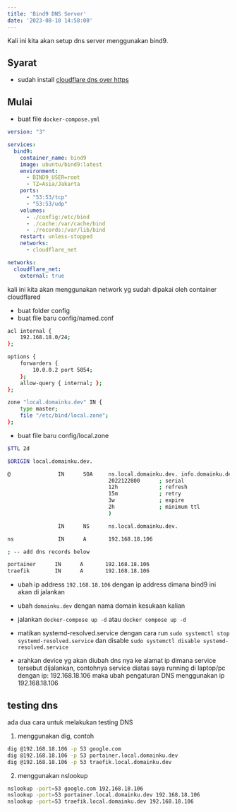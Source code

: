 ```yaml
---
title: 'Bind9 DNS Server'
date: '2023-08-10 14:58:00'
---
```


Kali ini kita akan setup dns server menggunakan bind9.

## Syarat
- sudah install [cloudflare dns over https](./cloudflare-dns-over-https)

## Mulai
- buat file `docker-compose.yml`

```YAML
version: "3"

services:
  bind9:
    container_name: bind9
    image: ubuntu/bind9:latest
    environment:
      - BIND9_USER=root
      - TZ=Asia/Jakarta
    ports:
      - "53:53/tcp"
      - "53:53/udp"
    volumes:
      - ./config:/etc/bind
      - ./cache:/var/cache/bind
      - ./records:/var/lib/bind
    restart: unless-stopped
    networks:
      - cloudflare_net

networks:
  cloudflare_net:
    external: true
```

kali ini kita akan menggunakan network yg sudah dipakai oleh container cloudflared

- buat folder config
- buat file baru config/named.conf

```bash
acl internal {
    192.168.18.0/24;
};

options {
    forwarders {
        10.0.0.2 port 5054;
    };
    allow-query { internal; };
};

zone "local.domainku.dev" IN {
    type master;
    file "/etc/bind/local.zone";
};
```

- buat file baru config/local.zone

```bash
$TTL 2d

$ORIGIN local.domainku.dev.

@               IN      SOA     ns.local.domainku.dev. info.domainku.dev. (
                                2022122800      ; serial
                                12h             ; refresh
                                15m             ; retry
                                3w              ; expire
                                2h              ; minimum ttl
                                )

                IN      NS      ns.local.domainku.dev.

ns              IN      A       192.168.18.106

; -- add dns records below

portainer      IN      A       192.168.18.106
traefik        IN      A       192.168.18.106
```

- ubah ip address `192.168.18.106` dengan ip address dimana bind9 ini akan di jalankan
- ubah `domainku.dev` dengan nama domain kesukaan kalian
- jalankan `docker-compose up -d` atau `docker compose up -d`

- matikan systemd-resolved.service dengan cara run `sudo systemctl stop systemd-resolved.service` dan disable `sudo systemctl disable systemd-resolved.service`

- arahkan device yg akan diubah dns nya ke alamat ip dimana service tersebut dijalankan, contohnya service diatas saya running di laptop/pc dengan ip: 192.168.18.106 maka ubah pengaturan DNS menggunakan ip 192.168.18.106

## testing dns

ada dua cara untuk melakukan testing DNS

1. menggunakan dig, contoh

```bash
dig @192.168.18.106 -p 53 google.com
dig @192.168.18.106 -p 53 portainer.local.domainku.dev
dig @192.168.18.106 -p 53 traefik.local.domainku.dev
```

2. menggunakan nslookup

```bash
nslookup -port=53 google.com 192.168.18.106
nslookup -port=53 portainer.local.domainku.dev 192.168.18.106
nslookup -port=53 traefik.local.domainku.dev 192.168.18.106
```
